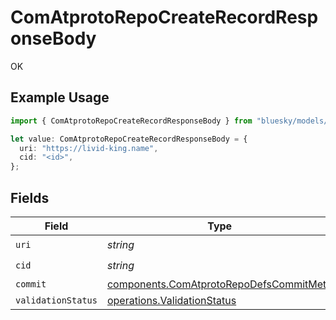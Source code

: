 # ComAtprotoRepoCreateRecordResponseBody

OK

## Example Usage

```typescript
import { ComAtprotoRepoCreateRecordResponseBody } from "bluesky/models/operations";

let value: ComAtprotoRepoCreateRecordResponseBody = {
  uri: "https://livid-king.name",
  cid: "<id>",
};
```

## Fields

| Field                                                                                              | Type                                                                                               | Required                                                                                           | Description                                                                                        |
| -------------------------------------------------------------------------------------------------- | -------------------------------------------------------------------------------------------------- | -------------------------------------------------------------------------------------------------- | -------------------------------------------------------------------------------------------------- |
| `uri`                                                                                              | *string*                                                                                           | :heavy_check_mark:                                                                                 | N/A                                                                                                |
| `cid`                                                                                              | *string*                                                                                           | :heavy_check_mark:                                                                                 | N/A                                                                                                |
| `commit`                                                                                           | [components.ComAtprotoRepoDefsCommitMeta](../../models/components/comatprotorepodefscommitmeta.md) | :heavy_minus_sign:                                                                                 | N/A                                                                                                |
| `validationStatus`                                                                                 | [operations.ValidationStatus](../../models/operations/validationstatus.md)                         | :heavy_minus_sign:                                                                                 | N/A                                                                                                |